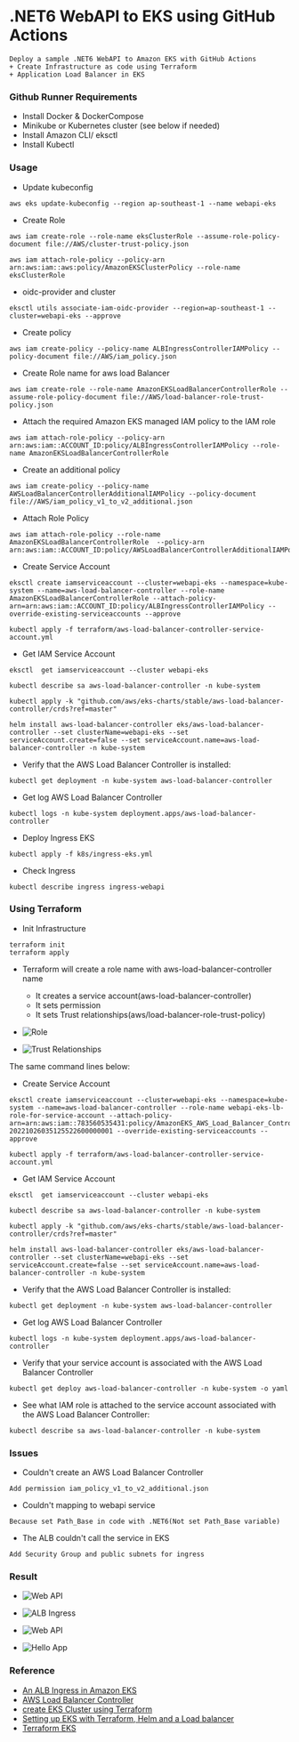# .NET6 WebAPI to EKS using GitHub Actions
    Deploy a sample .NET6 WebAPI to Amazon EKS with GitHub Actions
    + Create Infrastructure as code using Terraform
    + Application Load Balancer in EKS

### Github Runner Requirements
+ Install Docker & DockerCompose
+ Minikube or Kubernetes cluster (see below if needed)
+ Install Amazon CLI/ eksctl
+ Install Kubectl

### Usage

+ Update kubeconfig
```
aws eks update-kubeconfig --region ap-southeast-1 --name webapi-eks
```

+ Create Role
```
aws iam create-role --role-name eksClusterRole --assume-role-policy-document file://AWS/cluster-trust-policy.json

aws iam attach-role-policy --policy-arn arn:aws:iam::aws:policy/AmazonEKSClusterPolicy --role-name eksClusterRole
```

+ oidc-provider and cluster
```
eksctl utils associate-iam-oidc-provider --region=ap-southeast-1 --cluster=webapi-eks --approve
```

+ Create policy
```
aws iam create-policy --policy-name ALBIngressControllerIAMPolicy --policy-document file://AWS/iam_policy.json
```

+ Create Role name for aws load Balancer
```
aws iam create-role --role-name AmazonEKSLoadBalancerControllerRole --assume-role-policy-document file://AWS/load-balancer-role-trust-policy.json
```

+ Attach the required Amazon EKS managed IAM policy to the IAM role
```
aws iam attach-role-policy --policy-arn arn:aws:iam::ACCOUNT_ID:policy/ALBIngressControllerIAMPolicy --role-name AmazonEKSLoadBalancerControllerRole
```

+ Create an additional policy
```
aws iam create-policy --policy-name AWSLoadBalancerControllerAdditionalIAMPolicy --policy-document file://AWS/iam_policy_v1_to_v2_additional.json
```

+ Attach Role Policy
```
aws iam attach-role-policy --role-name AmazonEKSLoadBalancerControllerRole  --policy-arn arn:aws:iam::ACCOUNT_ID:policy/AWSLoadBalancerControllerAdditionalIAMPolicy
```

+ Create Service Account
```
eksctl create iamserviceaccount --cluster=webapi-eks --namespace=kube-system --name=aws-load-balancer-controller --role-name AmazonEKSLoadBalancerControllerRole --attach-policy-arn=arn:aws:iam::ACCOUNT_ID:policy/ALBIngressControllerIAMPolicy --override-existing-serviceaccounts --approve

kubectl apply -f terraform/aws-load-balancer-controller-service-account.yml
```

+ Get IAM Service Account
```
eksctl  get iamserviceaccount --cluster webapi-eks

kubectl describe sa aws-load-balancer-controller -n kube-system

kubectl apply -k "github.com/aws/eks-charts/stable/aws-load-balancer-controller/crds?ref=master"

helm install aws-load-balancer-controller eks/aws-load-balancer-controller --set clusterName=webapi-eks --set serviceAccount.create=false --set serviceAccount.name=aws-load-balancer-controller -n kube-system
```

+ Verify that the AWS Load Balancer Controller is installed:
```
kubectl get deployment -n kube-system aws-load-balancer-controller
```

+ Get log AWS Load Balancer Controller
```
kubectl logs -n kube-system deployment.apps/aws-load-balancer-controller
```

+ Deploy Ingress EKS
```
kubectl apply -f k8s/ingress-eks.yml
```

+ Check Ingress
```
kubectl describe ingress ingress-webapi
```

### Using Terraform
+ Init Infrastructure
```
terraform init
terraform apply
```

+ Terraform will create a role name with aws-load-balancer-controller name
    + It creates a service account(aws-load-balancer-controller)
    + It sets permission
    + It sets Trust relationships(aws/load-balancer-role-trust-policy)


+ ![Role](./images/role.png)


+ ![Trust Relationships](./images/trust-relationships.png)

The same command lines below:

+ Create Service Account
```
eksctl create iamserviceaccount --cluster=webapi-eks --namespace=kube-system --name=aws-load-balancer-controller --role-name webapi-eks-lb-role-for-service-account --attach-policy-arn=arn:aws:iam::783560535431:policy/AmazonEKS_AWS_Load_Balancer_Controller-20221026035125522600000001 --override-existing-serviceaccounts --approve

kubectl apply -f terraform/aws-load-balancer-controller-service-account.yml
```

+ Get IAM Service Account
```
eksctl  get iamserviceaccount --cluster webapi-eks

kubectl describe sa aws-load-balancer-controller -n kube-system

kubectl apply -k "github.com/aws/eks-charts/stable/aws-load-balancer-controller/crds?ref=master"

helm install aws-load-balancer-controller eks/aws-load-balancer-controller --set clusterName=webapi-eks --set serviceAccount.create=false --set serviceAccount.name=aws-load-balancer-controller -n kube-system
```

+ Verify that the AWS Load Balancer Controller is installed:
```
kubectl get deployment -n kube-system aws-load-balancer-controller
```

+ Get log AWS Load Balancer Controller
```
kubectl logs -n kube-system deployment.apps/aws-load-balancer-controller
```

+ Verify that your service account is associated with the AWS Load Balancer Controller
```
kubectl get deploy aws-load-balancer-controller -n kube-system -o yaml
```

+ See what IAM role is attached to the service account associated with the AWS Load Balancer Controller:
```
kubectl describe sa aws-load-balancer-controller -n kube-system
```


### Issues
+ Couldn't create an AWS Load Balancer Controller
```
Add permission iam_policy_v1_to_v2_additional.json
```


+ Couldn't mapping to webapi service
```
Because set Path_Base in code with .NET6(Not set Path_Base variable)
```

+ The ALB couldn't call the service in EKS
```
Add Security Group and public subnets for ingress
```

### Result
+ ![Web API](./images/mapping-webapi.png)

+ ![ALB Ingress](./images/alb.png)

+ ![Web API](./images/webapi.png)

+ ![Hello App](./images/helloapp.png)

### Reference
+ [An ALB Ingress in Amazon EKS](https://aws.amazon.com/premiumsupport/knowledge-center/eks-alb-ingress-aws-waf/)
+ [AWS Load Balancer Controller](https://docs.aws.amazon.com/eks/latest/userguide/aws-load-balancer-controller.html)
+ [create EKS Cluster using Terraform](https://antonputra.com/amazon/create-eks-cluster-using-terraform-modules/#deploy-cluster-autoscaler)
+ [Setting up EKS with Terraform, Helm and a Load balancer](https://andrewtarry.com/posts/terraform-eks-alb-setup/)
+ [Terraform EKS](https://learnk8s.io/terraform-eks)
